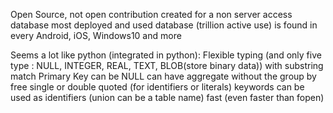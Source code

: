 Open Source, not open contribution
created for a non server access database
most deployed and used database (trillion active use)
is found in every Android, iOS, Windows10 and more

Seems a lot like python (integrated in python):
    Flexible typing (and only five type : NULL, INTEGER, REAL, TEXT, BLOB(store binary data)) with substring match
    Primary Key can be NULL
    can have aggregate without the group by
    free single or double quoted (for identifiers or literals)
    keywords can be used as identifiers (union can be a table name)
fast (even faster than fopen)
